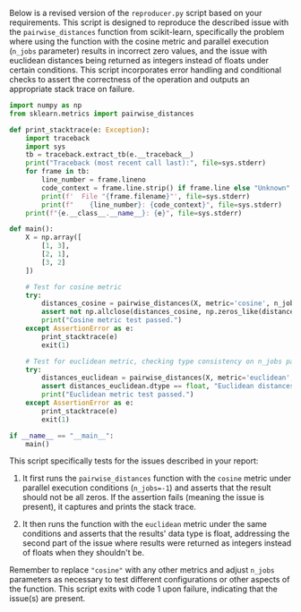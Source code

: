 Below is a revised version of the `reproducer.py` script based on your requirements. This script is designed to reproduce the described issue with the `pairwise_distances` function from scikit-learn, specifically the problem where using the function with the cosine metric and parallel execution (`n_jobs` parameter) results in incorrect zero values, and the issue with euclidean distances being returned as integers instead of floats under certain conditions. This script incorporates error handling and conditional checks to assert the correctness of the operation and outputs an appropriate stack trace on failure.

```python
import numpy as np
from sklearn.metrics import pairwise_distances

def print_stacktrace(e: Exception):
    import traceback
    import sys
    tb = traceback.extract_tb(e.__traceback__)    
    print("Traceback (most recent call last):", file=sys.stderr)
    for frame in tb:
        line_number = frame.lineno
        code_context = frame.line.strip() if frame.line else "Unknown"
        print(f'  File "{frame.filename}"', file=sys.stderr)
        print(f"    {line_number}: {code_context}", file=sys.stderr)
    print(f"{e.__class__.__name__}: {e}", file=sys.stderr)

def main():
    X = np.array([
        [1, 3],
        [2, 1],
        [3, 2]
    ])

    # Test for cosine metric
    try:
        distances_cosine = pairwise_distances(X, metric='cosine', n_jobs=-1)
        assert not np.allclose(distances_cosine, np.zeros_like(distances_cosine)), "Cosine distances are incorrectly all zeros."
        print("Cosine metric test passed.")
    except AssertionError as e:
        print_stacktrace(e)
        exit(1)

    # Test for euclidean metric, checking type consistency on n_jobs parameter change
    try:
        distances_euclidean = pairwise_distances(X, metric='euclidean', n_jobs=-1)
        assert distances_euclidean.dtype == float, "Euclidean distances are not float type."
        print("Euclidean metric test passed.")
    except AssertionError as e:
        print_stacktrace(e)
        exit(1)

if __name__ == "__main__":
    main()
```
This script specifically tests for the issues described in your report:

1. It first runs the `pairwise_distances` function with the `cosine` metric under parallel execution conditions (`n_jobs=-1`) and asserts that the result should not be all zeros. If the assertion fails (meaning the issue is present), it captures and prints the stack trace.

2. It then runs the function with the `euclidean` metric under the same conditions and asserts that the results' data type is float, addressing the second part of the issue where results were returned as integers instead of floats when they shouldn't be. 

Remember to replace `"cosine"` with any other metrics and adjust `n_jobs` parameters as necessary to test different configurations or other aspects of the function. This script exits with code 1 upon failure, indicating that the issue(s) are present.